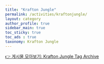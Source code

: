 ```yaml
---
title: "Krafton Jungle"
permalink: /activities/kraftonjungle/
layout: category
author_profile: true
sidebar_main: true
toc_sticky: true
toc_ads : true
taxonomy: Krafton Jungle
---
```


[👉 게시물 모아보기: Krafton Jungle Tag Archive](/activities/kraftonjungle/tags)